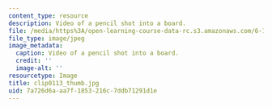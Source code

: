 ```yaml
---
content_type: resource
description: Video of a pencil shot into a board.
file: /media/https%3A/open-learning-course-data-rc.s3.amazonaws.com/6-163-strobe-project-laboratory-fall-2005/7a726d6aaa7f1853216c7ddb71291d1e_clip0113_thumb.jpg
file_type: image/jpeg
image_metadata:
  caption: Video of a pencil shot into a board.
  credit: ''
  image-alt: ''
resourcetype: Image
title: clip0113_thumb.jpg
uid: 7a726d6a-aa7f-1853-216c-7ddb71291d1e
---
```

